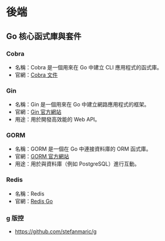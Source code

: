 # 後端

## Go 核心函式庫與套件

### Cobra
- 名稱：Cobra 是一個用來在 Go 中建立 CLI 應用程式的函式庫。
- 官網：[Cobra 文件](https://cobra.dev/)

### Gin
- 名稱：Gin 是一個用來在 Go 中建立網路應用程式的框架。
- 官網：[Gin 官方網站](https://gin-gonic.com/en/)
- 用途：用於開發高效能的 Web API。

### GORM
- 名稱：GORM 是一個在 Go 中連接資料庫的 ORM 函式庫。
- 官網：[GORM 官方網站](https://gorm.io/docs/)
- 用途：用於與資料庫（例如 PostgreSQL）進行互動。

### Redis
- 名稱：Redis 
- 官網：[Redis Go](https://pkg.go.dev/github.com/go-redis/redis/v8)


### g 版控
  - https://github.com/stefanmaric/g